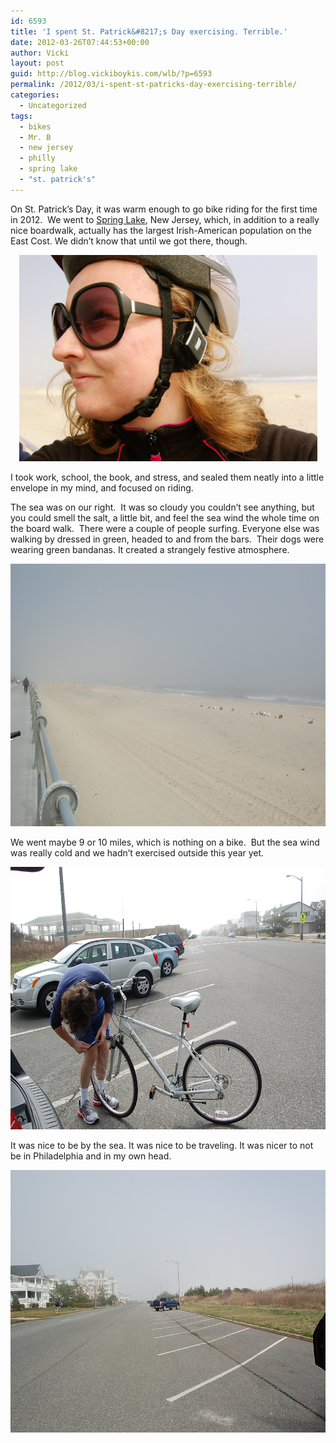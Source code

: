 ```yaml
---
id: 6593
title: 'I spent St. Patrick&#8217;s Day exercising. Terrible.'
date: 2012-03-26T07:44:53+00:00
author: Vicki
layout: post
guid: http://blog.vickiboykis.com/wlb/?p=6593
permalink: /2012/03/i-spent-st-patricks-day-exercising-terrible/
categories:
  - Uncategorized
tags:
  - bikes
  - Mr. B
  - new jersey
  - philly
  - spring lake
  - "st. patrick's"
---
```

On St. Patrick&#8217;s Day, it was warm enough to go bike riding for the first time in 2012.  We went to <a href="http://www.boblucky.com/Biking/NewJersey/Springlake/Springlake.htm" target="_blank">Spring Lake</a>, New Jersey, which, in addition to a really nice boardwalk, actually has the largest Irish-American population on the East Cost. We didn&#8217;t know that until we got there, though.

<p style="text-align: center;">
  <a href="https://raw.githubusercontent.com/veekaybee/wlb/gh-pages/assets/images/2012/03/DSC_0874.jpg"><img class="aligncenter  wp-image-6594" title="DSC_0874" src="https://raw.githubusercontent.com/veekaybee/wlb/gh-pages/assets/images/2012/03/DSC_0874.jpg" alt="" width="477" height="330" /></a>
</p>

I took work, school, the book, and stress, and sealed them neatly into a little envelope in my mind, and focused on riding.

The sea was on our right.  It was so cloudy you couldn&#8217;t see anything, but you could smell the salt, a little bit, and feel the sea wind the whole time on the board walk.  There were a couple of people surfing. Everyone else was walking by dressed in green, headed to and from the bars.  Their dogs were wearing green bandanas. It created a strangely festive atmosphere.

<p style="text-align: center;">
  <a href="https://raw.githubusercontent.com/veekaybee/wlb/gh-pages/assets/images/2012/03/DSC_0871.jpg"><img class="aligncenter  wp-image-6595" title="DSC_0871" src="https://raw.githubusercontent.com/veekaybee/wlb/gh-pages/assets/images/2012/03/DSC_0871.jpg" alt="" width="631" height="420" /></a>
</p>

We went maybe 9 or 10 miles, which is nothing on a bike.  But the sea wind was really cold and we hadn&#8217;t exercised outside this year yet.

<p style="text-align: center;">
  <a href="https://raw.githubusercontent.com/veekaybee/wlb/gh-pages/assets/images/2012/03/DSC_0864.jpg"><img class="aligncenter  wp-image-6596" title="DSC_0864" src="https://raw.githubusercontent.com/veekaybee/wlb/gh-pages/assets/images/2012/03/DSC_0864.jpg" alt="" width="631" height="420" /></a>
</p>

<p style="text-align: left;">
  It was nice to be by the sea. It was nice to be traveling. It was nicer to not be in Philadelphia and in my own head.
</p>

<p style="text-align: center;">
  <a href="https://raw.githubusercontent.com/veekaybee/wlb/gh-pages/assets/images/2012/03/DSC_0866.jpg"><img class="aligncenter  wp-image-6598" title="DSC_0866" src="https://raw.githubusercontent.com/veekaybee/wlb/gh-pages/assets/images/2012/03/DSC_0866.jpg" alt="" width="631" height="420" /></a>
</p>